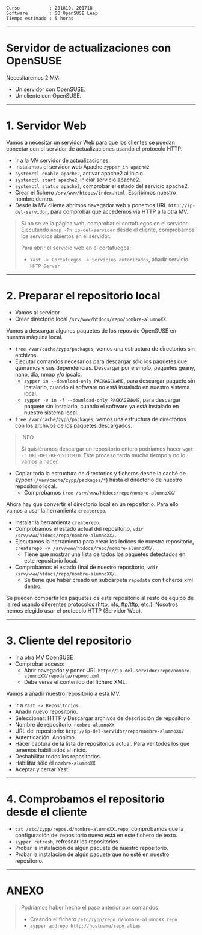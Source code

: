 
```
Curso           : 201819, 201718
Software        : SO OpenSUSE Leap
Tiempo estimado : 5 horas
```
---

# Servidor de actualizaciones con OpenSUSE

Necesitaremos 2 MV:
* Un servidor con OpenSUSE.
* Un cliente con OpenSUSE.

---

# 1. Servidor Web

Vamos a necesitar un servidor Web para que los clientes se puedan conectar
con el servidor de actualizaciones usando el protocolo HTTP.

* Ir a la MV servidor de actualizaciones.
* Instalamos el servidor web Apache `zypper in apache2`
* `systemctl enable apache2`, activar apache2 al inicio.
* `systemctl start apache2`, iniciar servicio apache2.
* `systemctl status apache2`, comprobar el estado del servicio apache2.
* Crear el fichero `/srv/www/htdocs/index.html`. Escribimos nuestro nombre dentro.
* Desde la MV cliente abrimos navegador web y ponemos URL `http://ip-del-servidor`,
para comprobar que accedemos vía HTTP a la otra MV.

> Si no se ve la página web, comprobar el cortafuegos en el servidor.
> Ejecutando `nmap -Pn ip-del-servidor` desde el cliente, comprobamos los servicios
abiertos en el servidor.
>
> Para abrir el servicio web en el cortafuegos:
> * `Yast -> Cortafuegos -> Servicios autorizados`, añadir servicio `HHTP Server`

---

# 2. Preparar el repositorio local

* Vamos al servidor
* Crear directorio local `/srv/www/htdocs/repo/nombre-alumnoXX`.

Vamos a descargar algunos paquetes de los repos de OpenSUSE en nuestra máquina local.
* `tree /var/cache/zypp/packages`, vemos una estructura de directorios sin archivos.
* Ejecutar comandos necesarios para descargar sólo los paquetes que queramos y sus dependencias.
Descargar por ejemplo, paquetes geany, nano, dia, nmap y/o ipcalc.
    * `zypper in --download-only PACKAGENAME`, para descargar paquete sin instalarlo,
    cuando el software no está instalado en nuestro sistema local.
    * `zypper -v in -f --download-only PACKAGENAME`, para descargar paquete sin
    instalarlo, cuando el software ya está instalado en nuestro sistema local.
* `tree /var/cache/zypp/packages`, vemos una estructura de directorios con los
archivos de los paquetes descargados.

> INFO
>
> Si quisiéramos descargar un repositorio entero podriamos hacer `wget -r URL-DEL-REPOSITORIO`.
> Este proceso tarda mucho tiempo y no lo vamos a hacer.

* Copiar toda la estructura de directorios y ficheros desde la caché de zypper (`/var/cache/zypp/packages/*`) hasta el directorio de nuestro repositorio local.
    * Comprobamos `tree /srv/www/htdocs/repo/nombre-alumnoXX/`

Ahora hay que convertir el directorio local en un repositorio. Para ello vamos a usar la herramienta `createrepo`.
* Instalar la herramienta `createrepo`.
* Comprobamos el estado actual del repositorio, `vdir /srv/www/htdocs/repo/nombre-alumnoXX/`.
* Ejecutamos la herramienta para crear los índices de nuestro repositorio, `createrepo -v /srv/www/htdocs/repo/nombre-alumnoXX/`.
    * Tiene que mostrar una lista de todos los paquetes detectados en este repositorio local.
* Comprobamos el estado final de nuestro repositorio, `vdir /srv/www/htdocs/repo/nombre-alumnoXX/`.
    * Se tiene que haber creado un subcarpeta `repodata` con ficheros xml dentro.

Se pueden compartir los paquetes de este repositorio al resto de equipo de la red usando diferentes protocolos (http, nfs, ftp/tftp, etc.). Nosotros hemos elegido usar el protocolo HTTP (Servidor Web).

---

# 3. Cliente del repositorio

* Ir a otra MV OpenSUSE
* Comprobar acceso:
    * Abrir navegador y poner URL `http://ip-del-servidor/repo/nombre-alumnoXX/repodata/repomd.xml`
    * Debe verse el contenido del fichero XML.

Vamos a añadir nuestro repositorio a esta MV.

* Ir a `Yast -> Repositorios`
* Añadir nuevo repositorio.
* Seleccionar: HTTP y Descargar archivos de descripción de repositorio
* Nombre de repositorio: `nombre-alumnoXX`
* URL del repositorio: `http://ip-del-servidor/repo/nombre-alumnoXX/`
* Autenticación: Anónimo
* Hacer captura de la lista de repositorios actual. Para ver todos los que tenemos habilitados al inicio.
* Deshabilitar todos los repositorios.
* Habilitar sólo el `nombre-alumnoXX`
* Aceptar y cerrar Yast.

---

# 4. Comprobamos el repositorio desde el cliente

* `cat /etc/zypp/repos.d/nombre-alumnoXX.repo`, comprobamos que la configuración
del repositorio nuevo está en este fichero de texto.
* `zypper refresh`, refrescar los repositorios.
* Probar la instalación de algún paquete de nuestro repositorio.
* Probar la instalación de algún paquete que no esté en nuestro repositorio.

---

# ANEXO

> Podríamos haber hecho el paso anterior por comandos
> * Creando el fichero `/etc/zypp/repo.d/nombre-alumnoXX.repo`
> * `zypper addrepo http://hostname/repo alias`

